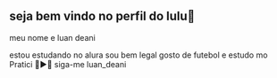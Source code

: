 ## seja bem vindo no perfil do lulu🥇


meu nome e luan deani  


estou estudando no alura
sou bem legal
gosto de futebol
e estudo mo Pratici
🥓▶️🍺
siga-me luan_deani
